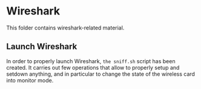# Wireshark
This folder contains wireshark-related material.

## Launch Wireshark
In order to properly launch Wireshark, `the sniff.sh` script has been created.
It carries out few operations that allow to properly setup and setdown anything,
and in particular to change the state of the wireless card into monitor mode.<br>

